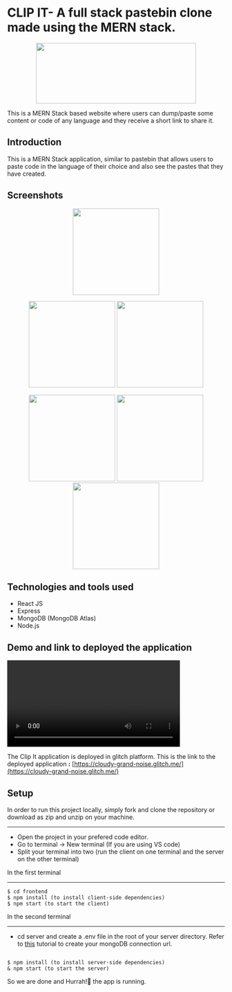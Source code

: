 
# CLIP IT- A full stack pastebin clone made using the MERN stack.

<p align="center">
  <img width="370" height="140" src="https://i.ibb.co/4tCDdCN/11.jpg">
</p>

This is a MERN Stack based website where users can dump/paste some content or code of any language and they receive a short link to share it.

## Introduction
This is a MERN Stack application, similar to pastebin that allows users to paste code in the language of their choice and also see the pastes that they have created.


## Screenshots
<p float="left" align="center">
  <img src="https://i.ibb.co/4tCDdCN/11.jpg />
  <img src="https://i.ibb.co/Np5hS1b/12.jpg" width="200" /> 
</p>
<p float="left" align="center">
  <img src="https://i.ibb.co/ZmYVpxC/13.jpg" width="200" />
  <img src="https://i.ibb.co/7kMv77w/14.jpg" width="200" /> 
</p>
<p float="left" align="center">
  <img src="https://i.ibb.co/RBbXnZK/image.png" width="200" />
  <img src="https://i.ibb.co/5knDgNX/image.png" width="200" />
  <img src="https://i.ibb.co/9qbXdBy/Screenshot-115.png" width="200" />
</p>






 
## Technologies and tools used
* React JS
* Express
* MongoDB (MongoDB Atlas)
* Node.js                                                                
                                                                
## Demo and link to deployed the application
<video width="400" controls>
    <source src="./pastopedia/static/video.mp4" type="video/mp4">
</video>



The Clip It application is deployed in glitch platform. This is the link to the deployed application <b>:</b>
 [https://cloudy-grand-noise.glitch.me/](https://cloudy-grand-noise.glitch.me/)


## Setup
 In order to run this project locally, simply fork and clone the repository or download as zip and unzip on your machine.
 
***
* Open the project in your prefered code editor.
* Go to terminal -> New terminal (If you are using VS code)
* Split your terminal into two (run the client on one terminal and the server on the other terminal)
                                                                
In the first terminal
***

                                                                 
```
$ cd frontend
$ npm install (to install client-side dependencies)
$ npm start (to start the client)
 ```
                                                                

                                                                
 In the second terminal
***
* cd server and create a .env file in the root of your server directory.
  Refer to [this](https://dev.to/dalalrohit/how-to-connect-to-mongodb-atlas-using-node-js-k9i) tutorial to create your mongoDB connection url.
```                                                               

$ npm install (to install server-side dependencies)
& npm start (to start the server)                                                                
```                                                                
                                                                
                                                                



So we are done and Hurrah!🎉 the app is running.


